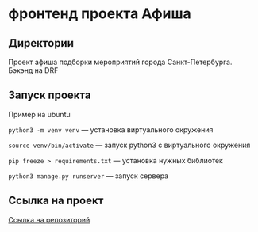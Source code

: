 # фронтенд проекта Афиша

## Директории

Проект афиша подборки мероприятий города Санкт-Петербурга. Бэкэнд на DRF

## Запуск проекта
Пример на ubuntu

`python3 -m venv venv` — установка виртуального окружения

`source venv/bin/activate` — запуск python3 с виртуального окружения

`pip freeze > requirements.txt` — установка нужных библиотек

`python3 manage.py runserver` — запуск сервера


## Ссылка на проект

[Ссылка на репозиторий](https://github.com/kotbegemot1/afisha_api)